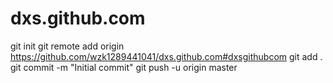 # dxs.github.com
git init
git remote add origin https://github.com/wzk1289441041/dxs.github.com#dxsgithubcom
git add .
git commit -m "Initial commit"
git push -u origin master

